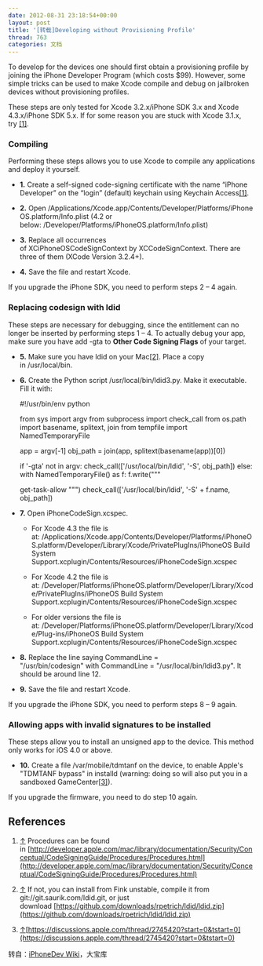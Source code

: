 ```yaml
---
date: 2012-08-31 23:18:54+00:00
layout: post
title: '[转载]Developing without Provisioning Profile'
thread: 763
categories: 文档
---
```


To develop for the devices one should first obtain a provisioning profile by joining the iPhone Developer Program (which costs $99). However, some simple tricks can be used to make Xcode compile and debug on jailbroken devices without provisioning profiles.

These steps are only tested for Xcode 3.2.x/iPhone SDK 3.x and Xcode 4.3.x/iPhone SDK 5.x. If for some reason you are stuck with Xcode 3.1.x, try [[1]](http://iphonesdkdev.blogspot.com/2009/06/use-xcode-312-to-build-sdk-30-app-to-30.html).<!-- more -->




### Compiling


Performing these steps allows you to use Xcode to compile any applications and deploy it yourself.



	
  * **1.** Create a self-signed code-signing certificate with the name “iPhone Developer” on the “login” (default) keychain using Keychain Access[[1]](http://www.iphonedevwiki.net/index.php/Xcode#cite_note-0).

	
  * **2.** Open /Applications/Xcode.app/Contents/Developer/Platforms/iPhoneOS.platform/Info.plist (4.2 or below: /Developer/Platforms/iPhoneOS.platform/Info.plist)

	
  * **3.** Replace all occurrences of XCiPhoneOSCodeSignContext by XCCodeSignContext. There are three of them (XCode Version 3.2.4+).

	
  * **4.** Save the file and restart Xcode.


If you upgrade the iPhone SDK, you need to perform steps 2 – 4 again.




### Replacing codesign with ldid


These steps are necessary for debugging, since the entitlement can no longer be inserted by performing steps 1 – 4. To actually debug your app, make sure you have add -gta to **Other Code Signing Flags** of your target.



	
  * **5.** Make sure you have ldid on your Mac[[2]](http://www.iphonedevwiki.net/index.php/Xcode#cite_note-1). Place a copy in /usr/local/bin.

	
  * **6.** Create the Python script /usr/local/bin/ldid3.py. Make it executable. Fill it with:









    
    #!/usr/bin/env python
    
    from sys import argv
    from subprocess import check_call
    from os.path import basename, splitext, join
    from tempfile import NamedTemporaryFile
    
    app = argv[-1]
    obj_path = join(app, splitext(basename(app))[0])
    
    if '-gta' not in argv:
        check_call(['/usr/local/bin/ldid', '-S', obj_path])
    else:
        with NamedTemporaryFile() as f:
            f.write("""
    <!DOCTYPE plist PUBLIC "-//Apple//DTD PLIST 1.0//EN" "http://www.apple.com/DTDs/PropertyList-1.0.dtd">
    <plist version="1.0">
      <dict>
        <key>get-task-allow</key>
        <true/>
      </dict>
    </plist>
            """)
            check_call(['/usr/local/bin/ldid', '-S' + f.name, obj_path])











	
  * **7.** Open iPhoneCodeSign.xcspec.

	
    * For Xcode 4.3 the file is at: /Applications/Xcode.app/Contents/Developer/Platforms/iPhoneOS.platform/Developer/Library/Xcode/PrivatePlugIns/iPhoneOS Build System Support.xcplugin/Contents/Resources/iPhoneCodeSign.xcspec

	
    * For Xcode 4.2 the file is at: /Developer/Platforms/iPhoneOS.platform/Developer/Library/Xcode/PrivatePlugIns/iPhoneOS Build System Support.xcplugin/Contents/Resources/iPhoneCodeSign.xcspec

	
    * For older versions the file is at: /Developer/Platforms/iPhoneOS.platform/Developer/Library/Xcode/Plug-ins/iPhoneOS Build System Support.xcplugin/Contents/Resources/iPhoneCodeSign.xcspec




	
  * **8.** Replace the line saying CommandLine = "/usr/bin/codesign" with CommandLine = "/usr/local/bin/ldid3.py". It should be around line 12.

	
  * **9.** Save the file and restart Xcode.


If you upgrade the iPhone SDK, you need to perform steps 8 – 9 again.




### Allowing apps with invalid signatures to be installed


These steps allow you to install an unsigned app to the device. This method only works for iOS 4.0 or above.



	
  * **10.** Create a file /var/mobile/tdmtanf on the device, to enable Apple's "TDMTANF bypass" in installd (warning: doing so will also put you in a sandboxed GameCenter[[3]](http://www.iphonedevwiki.net/index.php/Xcode#cite_note-2)).


If you upgrade the firmware, you need to do step 10 again.




## References





	
  1. [↑](http://www.iphonedevwiki.net/index.php/Xcode#cite_ref-0) Procedures can be found in [http://developer.apple.com/mac/library/documentation/Security/Conceptual/CodeSigningGuide/Procedures/Procedures.html](http://developer.apple.com/mac/library/documentation/Security/Conceptual/CodeSigningGuide/Procedures/Procedures.html)

	
  2. [↑](http://www.iphonedevwiki.net/index.php/Xcode#cite_ref-1) If not, you can install from Fink unstable, compile it from git://git.saurik.com/ldid.git, or just download [https://github.com/downloads/rpetrich/ldid/ldid.zip](https://github.com/downloads/rpetrich/ldid/ldid.zip)

	
  3. [↑](http://www.iphonedevwiki.net/index.php/Xcode#cite_ref-2)[https://discussions.apple.com/thread/2745420?start=0&tstart=0](https://discussions.apple.com/thread/2745420?start=0&tstart=0)


转自：[iPhoneDev Wiki](http://www.iphonedevwiki.net/index.php/Xcode#Developing_without_Provisioning_Profile)，大宝库
